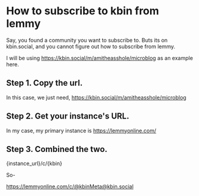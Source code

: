 # How to subscribe to kbin from lemmy

Say, you found a community you want to subscribe to. Buts its on kbin.social, and you cannot figure out how to subscribe from lemmy.

I will be using <https://kbin.social/m/amitheasshole/microblog> as an example here.

## Step 1. Copy the url.

In this case, we just need, https://kbin.social/m/amitheasshole/microblog

## Step 2. Get your instance's URL.

In my case, my primary instance is https://lemmyonline.com/

## Step 3. Combined the two.

{instance_url}/c/{kbin}

So-

https://lemmyonline.com/c/@kbinMeta@kbin.social